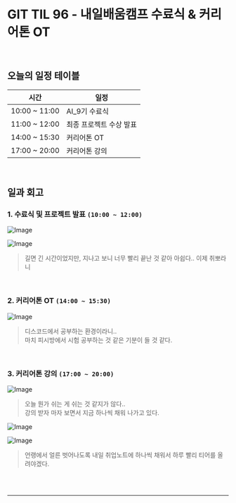 # GIT TIL 96 - 내일배움캠프 수료식 & 커리어톤 OT

<br>

## 오늘의 일정 테이블

| 시간 | 일정 |
|------|------|
| 10:00 ~ 11:00 | AI_9기 수료식 |
| 11:00 ~ 12:00 | 최종 프로젝트 수상 발표 |
| 14:00 ~ 15:30 | 커리어톤 OT |
| 17:00 ~ 20:00 | 커리어톤 강의 |

<br>

## 일과 회고


### 1. 수료식 및 프로젝트 발표 `(10:00 ~ 12:00)`

![Image](https://github.com/user-attachments/assets/893aaa08-2e87-4438-8c51-d25e96bb8450)

![Image](https://github.com/user-attachments/assets/a3834ce0-4e47-49d7-971a-836b8422348d)

> 길면 긴 시간이었지만, 지나고 보니 너무 빨리 끝난 것 같아 아쉽다.. 이제 취뽀라니

<br>

### 2. 커리어톤 OT `(14:00 ~ 15:30)`

![Image](https://github.com/user-attachments/assets/7415bb33-0f35-4fdb-b06a-cd7ed6370e26)

> 디스코드에서 공부하는 환경이라니.. <br>
> 마치 피시방에서 시험 공부하는 것 같은 기분이 들 것 같다.


<br>

### 3. 커리어톤 강의 `(17:00 ~ 20:00)`

![Image](https://github.com/user-attachments/assets/969eb63e-c5cc-4e3b-89e0-599afafef1b8)

> 오늘 뭔가 쉬는 게 쉬는 것 같지가 않다.. <br>
> 강의 받자 마자 보면서 지금 하나씩 채워 나가고 있다.

![Image](https://github.com/user-attachments/assets/38e4d056-0282-45d4-922d-45efde5543af)

![Image](https://github.com/user-attachments/assets/52cdc05e-bc3e-4c40-939d-cf6c67805933)

> 언랭에서 얼른 벗어나도록 내일 취업노트에 하나씩 채워서 하루 빨리 티어를 올려야겠다.

<br><br>

---

<br><br>



